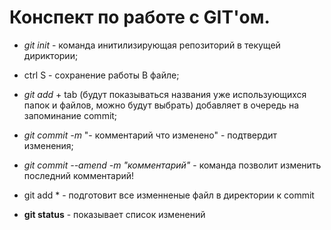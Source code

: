 # Конспект по работе с GIT'ом.

* *git init* - команда инитилизирующая репозиторий в текущей дириктории;

* ctrl S - сохранение работы В файле;

* *git add* + tab (будут показываться названия уже использующихся папок и файлов, можно будут выбрать)
добавляет в очередь на запоминание commit;

* *git commit -m* "- комментарий что изменено" - подтвердит изменения;

* *git commit --amend -m "комментарий"* - команда позволит изменить последний комментарий! 

* git add * - подготовит все изменненые файл в директории к commit

* **git status** - показывает список изменений



